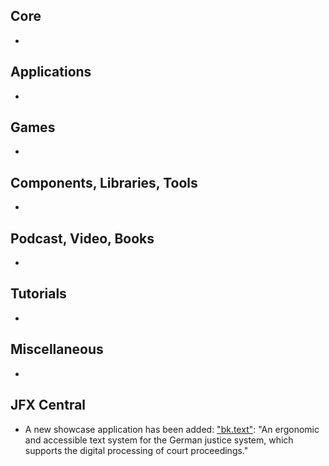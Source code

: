 ## Core

* 

## Applications

* 

## Games

* 

## Components, Libraries, Tools

*

## Podcast, Video, Books

*

## Tutorials

*

## Miscellaneous

*

## JFX Central

* A new showcase application has been added: ["bk.text"](https://jfx-central.com/showcases/bktext): "An ergonomic and accessible text system for the German justice system, which supports the digital processing of court proceedings."
